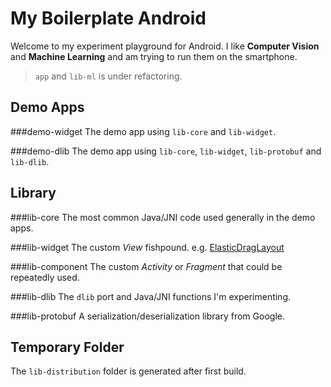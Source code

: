 My Boilerplate Android
===

Welcome to my experiment playground for Android. I like **Computer Vision** and **Machine Learning** and am trying to run them on the smartphone.

> `app` and `lib-ml` is under refactoring.

Demo Apps
---

###demo-widget
The demo app using `lib-core` and `lib-widget`.

###demo-dlib
The demo app using `lib-core`, `lib-widget`, `lib-protobuf` and `lib-dlib`.

Library
---

###lib-core
The most common Java/JNI code used generally in the demo apps.

###lib-widget
The custom *View* fishpound. e.g. [ElasticDragLayout](lib-widget/src/main/java/com/my/widget/ElasticDragLayout.java)

###lib-component
The custom *Activity* or *Fragment* that could be repeatedly used.

###lib-dlib
The `dlib` port and Java/JNI functions I'm experimenting.

###lib-protobuf
A serialization/deserialization library from Google.

Temporary Folder
---

The `lib-distribution` folder is generated after first build.